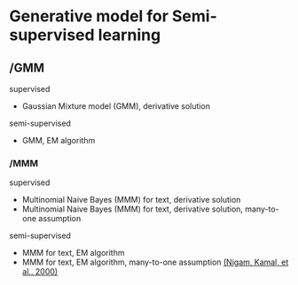 # Generative model for Semi-supervised learning

## /GMM
supervised
- Gaussian Mixture model (GMM), derivative solution

semi-supervised
- GMM, EM algorithm

### /MMM
supervised
- Multinomial Naive Bayes (MMM) for text, derivative solution
- Multinomial Naive Bayes (MMM) for text, derivative solution, many-to-one assumption

semi-supervised
- MMM for text, EM algorithm
- MMM for text, EM algorithm, many-to-one assumption
[(Nigam, Kamal, et al., 2000)](http://www.kamalnigam.com/papers/emcat-mlj99.pdf)
